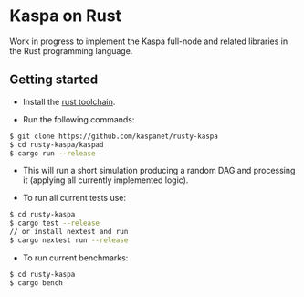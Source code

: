 # Kaspa on Rust


Work in progress to implement the Kaspa full-node and related libraries in the Rust programming language.

## Getting started

- Install the [rust toolchain](https://rustup.rs/).

- Run the following commands:
```bash
$ git clone https://github.com/kaspanet/rusty-kaspa
$ cd rusty-kaspa/kaspad
$ cargo run --release
```

- This will run a short simulation producing a random DAG and processing it (applying all currently implemented logic).

- To run all current tests use:
```bash
$ cd rusty-kaspa
$ cargo test --release
// or install nextest and run
$ cargo nextest run --release
```

- To run current benchmarks:
```bash
$ cd rusty-kaspa
$ cargo bench
```
